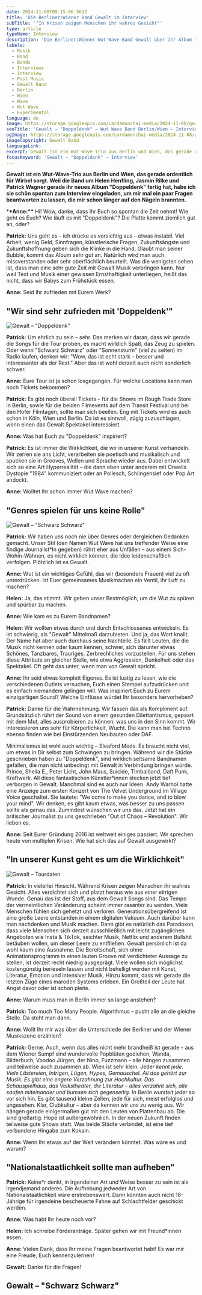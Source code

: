 ```yaml
---
date: 2024-11-08T09:15:06.561Z
title: 'Die Berliner/Wiener Band Gewalt im Interview'
subTitle: '"In Krisen zeigen Menschen ihr wahres Gesicht"'
type: article
typeName: Interview
description: 'Die Berliner/Wiener Wut-Wave-Band Gewalt über ihr Album "Doppeldenk", Krisen und die Szene. Interview jetzt lesen!'
labels:
  - Musik
  - Band
  - Bands
  - Interviews
  - Interview
  - Post-Music
  - Gewalt Band
  - Berlin
  - Wien
  - Wave
  - Wut Wave
  - Experimental
language: de
image: https://storage.googleapis.com/cardamonchai-media/2024-11-08/gewalt-band-doppeldenk-interview-soundsvegan-com-jpg-imagine-182828_6a6469_1024_768/640.webp
seoTitle: 'Gewalt – "Doppeldenk" – Wut Wave Band Berlin/Wien – Interview'
ogImage: https://storage.googleapis.com/cardamonchai-media/2024-11-08/gewalt-band-doppeldenk-interview-soundsvegan-com-og-jpg-imagine-182828_797378_1200_628/640.webp
imageCopyright: Gewalt Band
languageLink:
excerpt: Gewalt ist ein Wut-Wave-Trio aus Berlin und Wien, das gerade ordentlich für Wirbel sorgt. Weil die Band um Helen Henfling, Jasmin Rilke und Patrick Wagner gerade ihr neues Album "Doppeldenk" fertig hat, habe ich sie schön spontan zum Interview eingeladen, um mir mal ein paar Fragen beantworten zu lassen, die mir schon länger auf den Nägeln brannten.
focusKeyword: 'Gewalt – "Doppeldenk" – Interview'
---
```


**Gewalt ist ein Wut-Wave-Trio aus Berlin und Wien, das gerade ordentlich für Wirbel sorgt. Weil die Band um Helen Henfling, Jasmin Rilke und Patrick Wagner gerade ihr neues Album "Doppeldenk" fertig hat, habe ich sie schön spontan zum Interview eingeladen, um mir mal ein paar Fragen beantworten zu lassen, die mir schon länger auf den Nägeln brannten.**

\***\*Anne:\*\*** Hi! Wow, danke, dass Ihr Euch so spontan die Zeit nehmt! Wie geht es Euch? Wie läuft es mit "Doppeldenk"? Die Platte kommt ziemlich gut an, oder?

**Patrick:** Uns geht es – ich drücke es vorsichtig aus – etwas instabil. Viel Arbeit, wenig Geld, Sinnfragen, künstlerische Fragen, Zukunftsängste und Zukunftshoffnung geben sich die Klinke in die Hand. Glaubt man seiner Bubble, kommt das Album sehr gut an. Natürlich wird man auch missverstanden oder sehr oberflächlich beurteilt. Was die wenigsten sehen ist, dass man eine sehr gute Zeit mit Gewalt Musik verbringen kann. Nur weil Text und Musik einer gewissen Ernsthaftigkeit unterliegen, heißt das nicht, dass wir Babys zum Frühstück essen.

**Anne:** Seid Ihr zufrieden mit Eurem Werk?

## "Wir sind sehr zufrieden mit 'Doppeldenk'"

![Gewalt – "Doppeldenk"](https://storage.googleapis.com/cardamonchai-media/2024-11-08/gewalt-doppeldenk-interview-soundsvegan-com-album-artwork-jpg-imagine-e8e8e8_dfa6a5_600_600/640.webp 'Gewalt – "Doppeldenk"')

**Patrick:** Um ehrlich zu sein – sehr. Das merken wir daran, dass wir gerade die Songs für die Tour proben, es macht wirklich Spaß, das Zeug zu spielen. Oder wenn "Schwarz Schwarz" oder "Sonnensturm" (viel zu selten) im Radio laufen, denken wir: "Wow, das ist echt stark – besser und interessanter als der Rest." Aber das ist wohl derzeit auch nicht sonderlich schwer.

**Anne:** Eure Tour ist ja schon losgegangen. Für welche Locations kann man noch Tickets bekommen?

**Patrick:** Es gibt noch überall Tickets – für die Shows im Rough Trade Store in Berlin, sowie für die beiden Filmevents auf dem Transit Festival und bei den Hofer Filmtagen, sollte man sich beeilen. Eng mit Tickets wird es auch schon in Köln, Wien und Berlin. Da ist es sinnvoll, zügig zuzuschlagen, wenn einen das Gewalt Spektakel interessiert.

**Anne:** Was hat Euch zu "Doppeldenk" inspiriert?

**Patrick:** Es ist immer die Wirklichkeit, die wir in unserer Kunst verhandeln. Wir zerren sie ans Licht, verarbeiten sie poetisch und musikalisch und spucken sie in Grooves, Wellen und Sprache wieder aus. Dabei entwickelt sich so eine Art Hyperrealität – die dann eben unter anderem mit Orwells Dystopie "1984" kommuniziert oder an Pollesch, Schlingensief oder Pop Art andockt.

**Anne:** Wolltet Ihr schon immer Wut Wave machen?

## "Genres spielen für uns keine Rolle"

![Gewalt – "Schwarz Schwarz"](https://storage.googleapis.com/cardamonchai-media/2024-11-08/gewalt-band-doppeldenk-interview-soundsvegan-com-schwarz-schwarz-jpg-imagine-080808_221e1c_1024_768/640.webp 'Gewalt – "Schwarz Schwarz"')

**Patrick:** Wir haben uns noch nie über Genres oder dergleichen Gedanken gemacht. Unser Stil (den Namen Wut Wave hat uns treffender Weise eine findige Journalist\*In gegeben) rührt eher aus Unfällen – aus einem Sich-Wohin-Wähnen, es nicht wirklich können, die Idee leidenschaftlich verfolgen. Plötzlich ist es Gewalt.

**Anne:** Wut ist ein wichtiges Gefühl, das wir (besonders Frauen) viel zu oft unterdrücken. Ist Euer gemeinsames Musikmachen ein Ventil, ihr Luft zu machen?

**Helen:** Ja, das stimmt. Wir geben unser Bestmöglich, um die Wut zu spüren und spürbar zu machen.

**Anne:** Wie kam es zu Eurem Bandnamen?

**Helen:** Wir wollten etwas durch und durch Entschlossenes entwickeln. Es ist schwierig, als "Gewalt" Mittelmaß darzubieten. Und ja, das Wort knallt. Der Name hat aber auch durchaus seine Nachteile. Es fällt Leuten, die die Musik nicht kennen oder kaum kennen, schwer, sich darunter etwas Schönes, Tanzbares, Trauriges, Zerbrechliches vorzustellen. Für uns stehen diese Attribute an gleicher Stelle, wie etwa Aggression, Dunkelheit oder das Spektakel. Oft geht das unter, wenn man von Gewalt spricht.

**Anne:** Ihr seid etwas komplett Eigenes. Es ist lustig zu lesen, wie die verschiedenen Outlets versuchen, Euch einen Stempel aufzudrücken und es einfach niemandem gelingen will. Was inspiriert Euch zu Eurem einzigartigen Sound? Welche Einflüsse würdet Ihr besonders hervorheben?

**Patrick:** Danke für die Wahrnehmung. Wir fassen das als Kompliment auf. Grundsätzlich rührt der Sound von einem gesunden Dilettantismus, gepaart mit dem Mut, alles ausprobieren zu können, was uns in den Sinn kommt. Wir interessieren uns sehr für Körperlichkeit, Wucht. Die kann man bei Techno ebenso finden wie bei Einstürzenden Neubauten oder DAF.

Minimalismus ist wohl auch wichtig – Sleaford Mods. Es braucht nicht viel, um etwas in Dir selbst zum Schwingen zu bringen. Während wir die Stücke geschrieben haben zu "Doppeldenk", sind wirklich seltsame Bandnamen gefallen, die man nicht unbedingt mit Gewalt in Verbindung bringen würde. Prince, Sheila E., Peter Licht, John Maus, Suicide, Timbalöand, Daft Punk, Kraftwerk. All diese fantastischen Künstler\*innen stecken jetzt tief verborgen in Gewalt. Manchmal sind es auch nur Ideen. Andy Warhol hatte eine Anzeige zum ersten Konzert von The Velvet Underground im Village Voice geschaltet. Sie lautete: "We come to make you dance, and to blow your mind". Wir denken, es gibt kaum etwas, was besser zu uns passen sollte als genau das. Zumindest wünschen wir uns das. Jetzt hat ein britischer Journalist zu uns geschrieben "Out of Chaos – Revolution". Wir lieben es.

**Anne:** Seit Eurer Gründung 2016 ist weltweit einiges passiert. Wir sprechen heute von multiplen Krisen. Wie hat sich das auf Gewalt ausgewirkt?

## "In unserer Kunst geht es um die Wirklichkeit"

![Gewalt – Tourdaten](https://storage.googleapis.com/cardamonchai-media/2024-11-08/gewalt-band-doppeldenk-interview-soundsvegan-com-tourdates-jpg-imagine-d8d8d8_b6b1b7_1024_768/640.webp 'Gewalt – Tourdaten')

**Patrick:** In vielerlei Hinsicht. Während Krisen zeigen Menschen ihr wahres Gesicht. Alles verdichtet sich und platzt heraus wie aus einer eitrigen Wunde. Genau das ist der Stoff, aus dem Gewalt Songs sind. Das Tempo der vermeintlichen Veränderung scheint immer rasanter zu werden. Viele Menschen fühlen sich gehetzt und verloren. Generationsübergreifend ist eine große Leere entstanden in einem digitalen Vakuum. Auch darüber kann man nachdenken und Musik machen. Dann gibt es natürlich das Paradoxon, dass viele Menschen sich derzeit ausschließlich mit leicht zugänglichen Angeboten wie Insta & TikTok, seichter Musik, Netflix und anderem Bullshit betäuben wollen, um dieser Leere zu entfliehen. Gewalt persönlich ist da wohl kaum eine Ausnahme. Die Bereitschaft, sich ohne Animationsprogramm in einen lauten Groove mit verdichteter Aussage zu stellen, ist derzeit recht niedrig ausgeprägt. Viele wollen sich möglichst kostengünstig berieseln lassen und nicht behelligt werden mit Kunst, Literatur, Emotion und intensiver Musik. Hinzu kommt, dass wir gerade die letzten Züge eines maroden Systems erleben. Ein Großteil der Leute hat Angst davor oder ist schon pleite.

**Anne:** Warum muss man in Berlin immer so lange anstehen?

**Patrick:** Too much Too Many People. Algorithmus – pusht alle an die gleiche Stelle. Da steht man dann.

**Anne:** Wollt Ihr mir was über die Unterschiede der Berliner und der Wiener Musikszene erzählen?

**Patrick:** Gerne. Auch, wenn das alles nicht mehr brandheiß ist gerade – aus dem Wiener Sumpf sind wundervolle Popblüten gediehen, Wanda, Bilderbuch, Voodoo Jürgen, der Nino, Fuzzmann – alle hängen zusammen und teilweise auch zusammen ab. Wien ist sehr klein. Jede*r kennt jede. Viele Lästereien, Intrigen, Lügen, Hypes, Gemauschel. All das gehört zur Musik. Es gibt eine engere Verzahnung zur Hochkultur. Das Schauspielhaus, das Volkstheater, die Literatur – alles verzahnt sich, alle saufen miteinander und bumsen sich gegenseitig. In Berlin wurstelt jede*r so vor sich hin. Es gibt tausend kleine Zellen, jede für sich, meist erfolglos und ungesehen. Klar, Clubkultur – aber da kennen wir uns zu wenig aus. Wir hängen gerade einigermaßen gut mit den Leuten von Plattenbau ab. Die sind großartig. Hope ist außergewöhnlich. In der neuen Zukunft finden teilweise gute Shows statt. Was beide Städte verbindet, ist eine tief verbundene Hingabe zum Kokain.

**Anne:** Wenn Ihr etwas auf der Welt verändern könntet. Was wäre es und warum?

## "Nationalstaatlichkeit sollte man aufheben"

**Patrick:** Keine\*r denkt, in irgendeiner Art und Weise besser zu sein ist als irgendjemand anderes. Die Aufhebung jedweder Art von Nationalstaatlichkeit wäre erstrebenswert. Dann könnten auch nicht 18-Jährige für irgendeine bescheuerte Fahne auf Schlachtfelder geschickt werden.

**Anne:** Was habt Ihr heute noch vor?

**Helen:** Ich schreibe Förderanträge. Später gehen wir mit Freund\*innen essen.

**Anne:** Vielen Dank, dass Ihr meine Fragen beantwortet habt! Es war mir eine Freude, Euch kennenzulernen!

**Gewalt:** Danke für die Fragen!

## Gewalt – "Schwarz Schwarz"

<YouTube id="4HSIw0Idy4M" />
